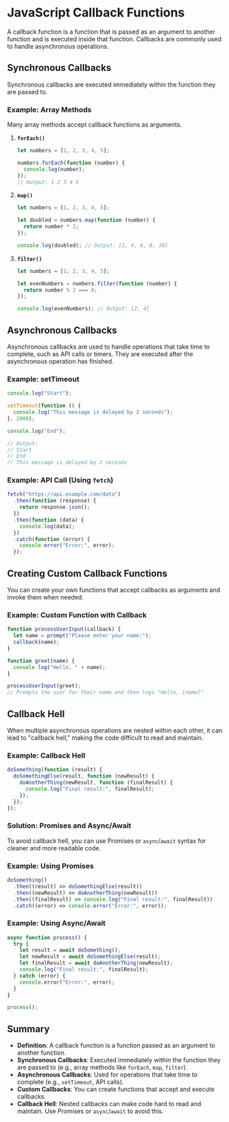 # JavaScript Callback Functions

A callback function is a function that is passed as an argument to another function and is executed inside that function. Callbacks are commonly used to handle asynchronous operations.

## Synchronous Callbacks

Synchronous callbacks are executed immediately within the function they are passed to.

### Example: Array Methods

Many array methods accept callback functions as arguments.

1. **`forEach()`**

   ```javascript
   let numbers = [1, 2, 3, 4, 5];

   numbers.forEach(function (number) {
     console.log(number);
   });
   // Output: 1 2 3 4 5
   ```

2. **`map()`**

   ```javascript
   let numbers = [1, 2, 3, 4, 5];

   let doubled = numbers.map(function (number) {
     return number * 2;
   });

   console.log(doubled); // Output: [2, 4, 6, 8, 10]
   ```

3. **`filter()`**

   ```javascript
   let numbers = [1, 2, 3, 4, 5];

   let evenNumbers = numbers.filter(function (number) {
     return number % 2 === 0;
   });

   console.log(evenNumbers); // Output: [2, 4]
   ```

## Asynchronous Callbacks

Asynchronous callbacks are used to handle operations that take time to complete, such as API calls or timers. They are executed after the asynchronous operation has finished.

### Example: setTimeout

```javascript
console.log("Start");

setTimeout(function () {
  console.log("This message is delayed by 2 seconds");
}, 2000);

console.log("End");

// Output:
// Start
// End
// This message is delayed by 2 seconds
```

### Example: API Call (Using `fetch`)

```javascript
fetch("https://api.example.com/data")
  .then(function (response) {
    return response.json();
  })
  .then(function (data) {
    console.log(data);
  })
  .catch(function (error) {
    console.error("Error:", error);
  });
```

## Creating Custom Callback Functions

You can create your own functions that accept callbacks as arguments and invoke them when needed.

### Example: Custom Function with Callback

```javascript
function processUserInput(callback) {
  let name = prompt("Please enter your name:");
  callback(name);
}

function greet(name) {
  console.log("Hello, " + name);
}

processUserInput(greet);
// Prompts the user for their name and then logs "Hello, [name]"
```

## Callback Hell

When multiple asynchronous operations are nested within each other, it can lead to "callback hell," making the code difficult to read and maintain.

### Example: Callback Hell

```javascript
doSomething(function (result) {
  doSomethingElse(result, function (newResult) {
    doAnotherThing(newResult, function (finalResult) {
      console.log("Final result:", finalResult);
    });
  });
});
```

### Solution: Promises and Async/Await

To avoid callback hell, you can use Promises or `async`/`await` syntax for cleaner and more readable code.

### Example: Using Promises

```javascript
doSomething()
  .then((result) => doSomethingElse(result))
  .then((newResult) => doAnotherThing(newResult))
  .then((finalResult) => console.log("Final result:", finalResult))
  .catch((error) => console.error("Error:", error));
```

### Example: Using Async/Await

```javascript
async function process() {
  try {
    let result = await doSomething();
    let newResult = await doSomethingElse(result);
    let finalResult = await doAnotherThing(newResult);
    console.log("Final result:", finalResult);
  } catch (error) {
    console.error("Error:", error);
  }
}

process();
```

## Summary

- **Definition**: A callback function is a function passed as an argument to another function.
- **Synchronous Callbacks**: Executed immediately within the function they are passed to (e.g., array methods like `forEach`, `map`, `filter`).
- **Asynchronous Callbacks**: Used for operations that take time to complete (e.g., `setTimeout`, API calls).
- **Custom Callbacks**: You can create functions that accept and execute callbacks.
- **Callback Hell**: Nested callbacks can make code hard to read and maintain. Use Promises or `async`/`await` to avoid this.
